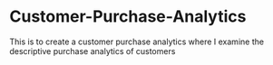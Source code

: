 # Customer-Purchase-Analytics
This is to create a customer purchase analytics where I examine the descriptive purchase analytics of customers
